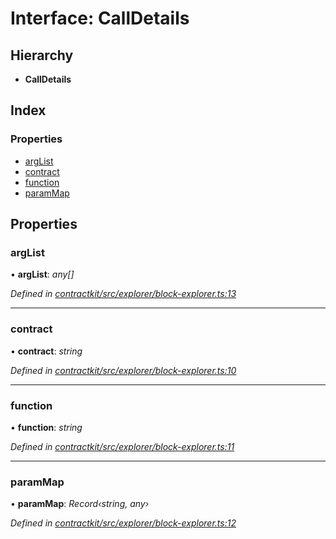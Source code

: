 # Interface: CallDetails

## Hierarchy

* **CallDetails**

## Index

### Properties

* [argList](_contractkit_src_explorer_block_explorer_.calldetails.md#arglist)
* [contract](_contractkit_src_explorer_block_explorer_.calldetails.md#contract)
* [function](_contractkit_src_explorer_block_explorer_.calldetails.md#function)
* [paramMap](_contractkit_src_explorer_block_explorer_.calldetails.md#parammap)

## Properties

###  argList

• **argList**: *any[]*

*Defined in [contractkit/src/explorer/block-explorer.ts:13](https://github.com/celo-org/celo-monorepo/blob/master/packages/contractkit/src/explorer/block-explorer.ts#L13)*

___

###  contract

• **contract**: *string*

*Defined in [contractkit/src/explorer/block-explorer.ts:10](https://github.com/celo-org/celo-monorepo/blob/master/packages/contractkit/src/explorer/block-explorer.ts#L10)*

___

###  function

• **function**: *string*

*Defined in [contractkit/src/explorer/block-explorer.ts:11](https://github.com/celo-org/celo-monorepo/blob/master/packages/contractkit/src/explorer/block-explorer.ts#L11)*

___

###  paramMap

• **paramMap**: *Record‹string, any›*

*Defined in [contractkit/src/explorer/block-explorer.ts:12](https://github.com/celo-org/celo-monorepo/blob/master/packages/contractkit/src/explorer/block-explorer.ts#L12)*
